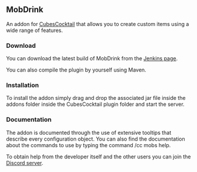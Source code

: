 ## MobDrink

An addon for [CubesCocktail](https://github.com/CubesCocktail/CubesCocktail) that allows you to create custom items using a wide range of features.

### Download

You can download the latest build of MobDrink from the [Jenkins page](http://49.12.216.90:8080/job/MobDrink/).

You can also compile the plugin by yourself using Maven.

### Installation

To install the addon simply drag and drop the associated jar file inside the addons folder inside the CubesCocktail plugin folder and start the server.

### Documentation

The addon is documented through the use of extensive tooltips that describe every configuration object. You can also find the documentation about the commands to use by typing the command /cc mobs help.

To obtain help from the developer itself and the other users you can join the [Discord server](https://discord.gg/TzREkc9).